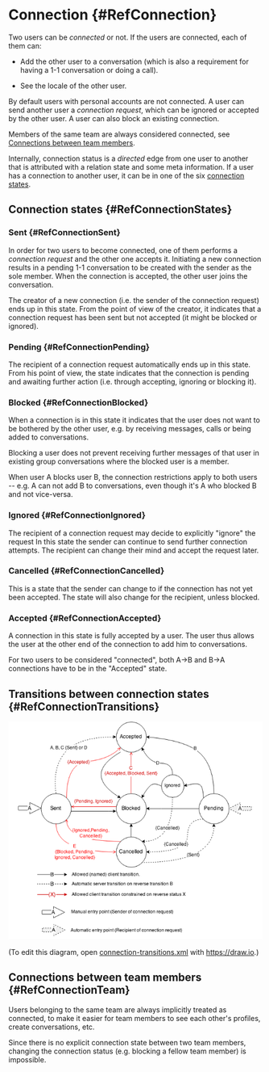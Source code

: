 # Connection {#RefConnection}

Two users can be _connected_ or not. If the users are connected, each of them can:

* Add the other user to a conversation (which is also a requirement for having a 1-1 conversation or doing a call).

* See the locale of the other user.

By default users with personal accounts are not connected. A user can send another user a _connection request_, which can be ignored or accepted by the other user. A user can also block an existing connection.

Members of the same team are always considered connected, see [Connections between team members](#RefConnectionTeam).

Internally, connection status is a _directed_ edge from one user to another that is attributed with a relation state and some meta information. If a user has a connection to another user, it can be in one of the six [connection states](#RefConnectionStates).

## Connection states {#RefConnectionStates}

### Sent {#RefConnectionSent}

In order for two users to become connected, one of them performs a _connection request_ and the other one accepts it. Initiating a new connection results in a pending 1-1 conversation to be created with the sender as the sole member. When the connection is accepted, the other user joins the conversation.

The creator of a new connection (i.e. the sender of the connection request) ends up in this state. From the point of view of the creator, it indicates that a connection request has been sent but not accepted (it might be blocked or ignored).

### Pending {#RefConnectionPending}

The recipient of a connection request automatically ends up in this state.
From his point of view, the state indicates that the connection is pending
and awaiting further action (i.e. through accepting, ignoring or blocking it).

### Blocked {#RefConnectionBlocked}

When a connection is in this state it indicates that the user does not want to be bothered by the other user, e.g. by receiving messages, calls or being added to conversations.

Blocking a user does not prevent receiving further messages of that user in existing group conversations where the blocked user is a member.

When user A blocks user B, the connection restrictions apply to both users -- e.g. A can not add B to conversations, even though it's A who blocked B and not vice-versa.

### Ignored {#RefConnectionIgnored}

The recipient of a connection request may decide to explicitly "ignore" the request In this state the sender can continue to send further connection attempts. The recipient can change their mind and accept the request later.

### Cancelled {#RefConnectionCancelled}

This is a state that the sender can change to if the connection has not yet been accepted. The state will also change for the recipient, unless blocked.

### Accepted {#RefConnectionAccepted}

A connection in this state is fully accepted by a user. The user thus allows the user at the other end of the connection to add him to conversations.

For two users to be considered "connected", both A->B and B->A connections have to be in the "Accepted" state.

## Transitions between connection states {#RefConnectionTransitions}

![Connection state transitions](connection-transitions.png)

(To edit this diagram, open [connection-transitions.xml](connection-transitions.xml) with <https://draw.io>.)

## Connections between team members {#RefConnectionTeam}

Users belonging to the same team are always implicitly treated as connected, to make it easier for team members to see each other's profiles, create conversations, etc.

Since there is no explicit connection state between two team members, changing the connection status (e.g. blocking a fellow team member) is impossible.
